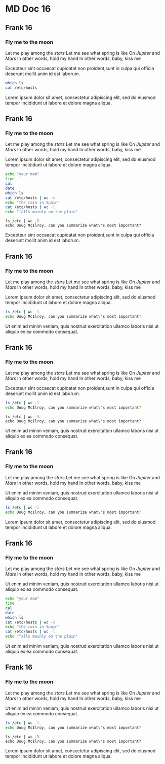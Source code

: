 # MD Doc 16
## Frank 16

### Fly me to the __moon__

Let me play among the _stars_
Let me see what spring is like
On _Jupiter_ and _Mars_
In other words, hold my hand
In other words, baby, kiss me

Excepteur sint occaecat cupidatat non proident,sunt in culpa qui officia
deserunt mollit anim id est laborum.

<!-- @Tungsten514 @test -->
```sh
which ls
cat /etc/hosts
```
Lorem ipsum dolor sit amet, consectetur adipiscing elit, sed do eiusmod tempor
incididunt ut labore et dolore magna aliqua.

## Frank 16

### Fly me to the __moon__

Let me play among the _stars_
Let me see what spring is like
On _Jupiter_ and _Mars_
In other words, hold my hand
In other words, baby, kiss me

Lorem ipsum dolor sit amet, consectetur adipiscing elit, sed do eiusmod tempor
incididunt ut labore et dolore magna aliqua.

<!-- @Lutetium316 @test -->
```sh
echo "your mom"
time
cal
date
which ls
cat /etc/hosts | wc -c
echo "the rain in Spain"
cat /etc/hosts | wc -l
echo "falls mainly on the plain"
```

```
ls /etc | wc -l
echo Doug McIlroy, can you summarize what\'s most important?
```
Excepteur sint occaecat cupidatat non proident,sunt in culpa qui officia
deserunt mollit anim id est laborum.

## Frank 16

### Fly me to the __moon__

Let me play among the _stars_
Let me see what spring is like
On _Jupiter_ and _Mars_
In other words, hold my hand
In other words, baby, kiss me

Lorem ipsum dolor sit amet, consectetur adipiscing elit, sed do eiusmod tempor
incididunt ut labore et dolore magna aliqua.

<!-- @Zirconium944 @test -->
```sh
ls /etc | wc -l
echo Doug McIlroy, can you summarize what\'s most important?
```
Ut enim ad minim veniam, quis nostrud exercitation ullamco laboris nisi ut
aliquip ex ea commodo consequat.

## Frank 16

### Fly me to the __moon__

Let me play among the _stars_
Let me see what spring is like
On _Jupiter_ and _Mars_
In other words, hold my hand
In other words, baby, kiss me

Excepteur sint occaecat cupidatat non proident,sunt in culpa qui officia
deserunt mollit anim id est laborum.

<!-- @Thallium638 @test -->
```sh
ls /etc | wc -l
echo Doug McIlroy, can you summarize what\'s most important?
```

```
ls /etc | wc -l
echo Doug McIlroy, can you summarize what\'s most important?
```
Ut enim ad minim veniam, quis nostrud exercitation ullamco laboris nisi ut
aliquip ex ea commodo consequat.

## Frank 16

### Fly me to the __moon__

Let me play among the _stars_
Let me see what spring is like
On _Jupiter_ and _Mars_
In other words, hold my hand
In other words, baby, kiss me

Ut enim ad minim veniam, quis nostrud exercitation ullamco laboris nisi ut
aliquip ex ea commodo consequat.

<!-- @Tennessine543 @test -->
```sh
ls /etc | wc -l
echo Doug McIlroy, can you summarize what\'s most important?
```
Lorem ipsum dolor sit amet, consectetur adipiscing elit, sed do eiusmod tempor
incididunt ut labore et dolore magna aliqua.

## Frank 16

### Fly me to the __moon__

Let me play among the _stars_
Let me see what spring is like
On _Jupiter_ and _Mars_
In other words, hold my hand
In other words, baby, kiss me

Ut enim ad minim veniam, quis nostrud exercitation ullamco laboris nisi ut
aliquip ex ea commodo consequat.

```sh
echo "your mom"
time
cal
date
which ls
cat /etc/hosts | wc -c
echo "the rain in Spain"
cat /etc/hosts | wc -l
echo "falls mainly on the plain"
```
Ut enim ad minim veniam, quis nostrud exercitation ullamco laboris nisi ut
aliquip ex ea commodo consequat.

## Frank 16

### Fly me to the __moon__

Let me play among the _stars_
Let me see what spring is like
On _Jupiter_ and _Mars_
In other words, hold my hand
In other words, baby, kiss me

Ut enim ad minim veniam, quis nostrud exercitation ullamco laboris nisi ut
aliquip ex ea commodo consequat.

<!-- @Niobium453 @test -->
```sh
ls /etc | wc -l
echo Doug McIlroy, can you summarize what\'s most important?
```

```
ls /etc | wc -l
echo Doug McIlroy, can you summarize what\'s most important?
```
Lorem ipsum dolor sit amet, consectetur adipiscing elit, sed do eiusmod tempor
incididunt ut labore et dolore magna aliqua.
